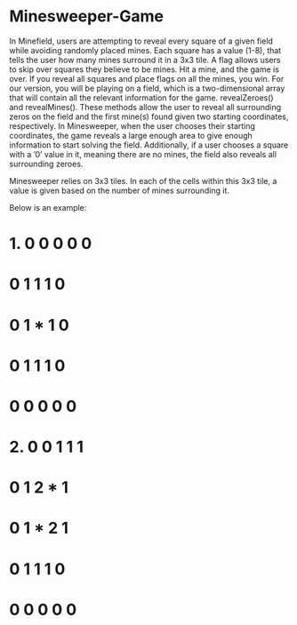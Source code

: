 # Minesweeper-Game
In Minefield, users are attempting to reveal every square of a given field while avoiding randomly
placed mines. Each square has a value (1-8), that tells the user how many mines surround it in a
3x3 tile. A flag allows users to skip over squares they believe to be mines. Hit a mine, and the
game is over. If you reveal all squares and place flags on all the mines, you win. For our version,
you will be playing on a field, which is a two-dimensional array that will contain all the relevant
information for the game.
revealZeroes() and revealMines(). These methods allow the user to reveal all surrounding zeros on the field and the first mine(s) found given two starting coordinates, respectively. In Minesweeper, when the
user chooses their starting coordinates, the game reveals a large enough area to give enough
information to start solving the field. Additionally, if a user chooses a square with a ’0’ value in
it, meaning there are no mines, the field also reveals all surrounding zeroes.

Minesweeper relies on 3x3 tiles. In each of the cells within this 3x3 tile, a value is given based on
the number of mines surrounding it.

Below is an example:
# 1. 0 0 0 0 0
# 0 1 1 1 0
# 0 1 * 1 0
# 0 1 1 1 0
# 0 0 0 0 0
# 2. 0 0 1 1 1
# 0 1 2 * 1
# 0 1 * 2 1
# 0 1 1 1 0
# 0 0 0 0 0
